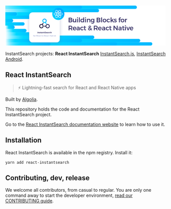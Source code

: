 [![React InstantSearch logo][readme-logo]][react-doc]

InstantSearch projects: **React InstantSearch** [InstantSearch.js][instantsearch.js-github], [InstantSearch Android](instantsearch-android-github).

## React InstantSearch

> ⚡ Lightning-fast search for React and React Native apps

Built by [Algolia][algolia-website].

This repository holds the code and documentation for the React InstantSearch project.

Go to the [React InstantSearch documentation website][react-doc] to learn how to use it.

## Installation

React InstantSearch is available in the npm registry. Install it:

```
yarn add react-instantsearch
```

## Contributing, dev, release

We welcome all contributors, from casual to regular. You are only
one command away to start the developer environment, [read our CONTRIBUTING guide](CONTRIBUTING.md).

[readme-logo]: ./docgen/readme-logo.png
[react-doc]: https://community.algolia.com/instantsearch.js/react/
[algolia-website]: https://www.algolia.com/
[instantsearch.js-github]: https://github.com/algolia/instantsearch.js/tree/develop
[instantsearch-android-github]: https://github.com/algolia/instantsearch.js/tree/develop
